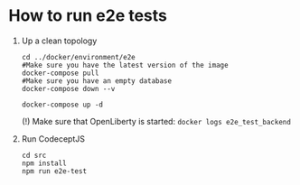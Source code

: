 # How to run e2e tests

1. Up a clean topology

   ```shell
   cd ../docker/environment/e2e
   #Make sure you have the latest version of the image
   docker-compose pull
   #Make sure you have an empty database
   docker-compose down --v
   
   docker-compose up -d
   ```

   (!) Make sure that OpenLiberty is started: `docker logs e2e_test_backend`

2. Run CodeceptJS

   ```shell
   cd src
   npm install
   npm run e2e-test
   ```

   

   

